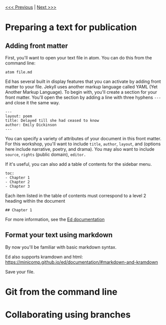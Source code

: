 [<<< Previous](setting-up.md) | [Next >>>](git-command-line.md)

# Preparing a text for publication


## Adding front matter

First, you'll want to open your text file in atom. You can do this from the command line:

`atom file.md`

Ed has several built in display features that you can activate by adding front matter to your file. Jekyll uses another markup language called YAML (Yet Another Markup Language). To begin with, you'll create a section for your front matter. You'll open the section by adding a line with three hyphens `---` and close it the same way.

```
---
layout: poem
title: Delayed till she had ceased to know
author: Emily Dickinson  
---
```

You can specify a variety of attributes of your document in this front matter. For this workshop, you'll want to include `title`, `author`, `layout`, and  (options here include narrative, poetry, and drama). You may also want to include `source`, `rights` (public domain), `editor.`

If it's useful, you can also add a table of contents for the sidebar menu.

```
toc:
- Chapter 1
- Chapter 2
- Chapter 3
```
Each item listed in the table of contents must correspond to a level 2 heading within the document

`## Chapter 1`

For more information, see the [Ed documentation](https://minicomp.github.io/ed/documentation/#jekyll)

## Format your text using markdown

By now you'll be familiar with basic markdown syntax. 

Ed also supports kramdown and html: https://minicomp.github.io/ed/documentation/#markdown-and-kramdown

Save your file.

# Git from the command line

# Collaborating using branches
